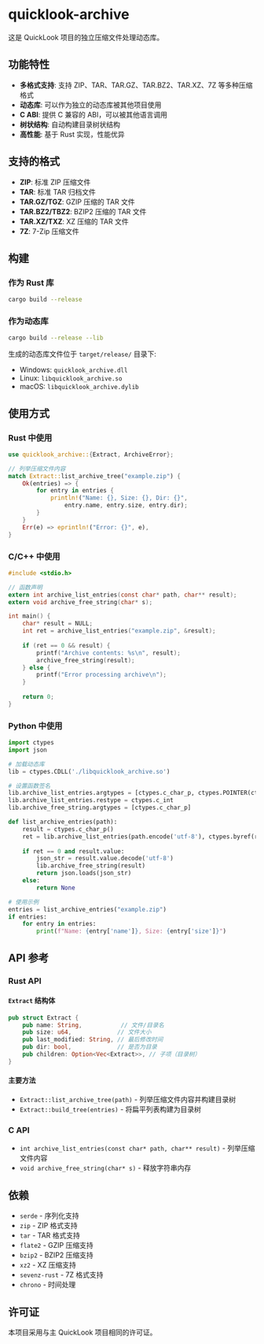 # quicklook-archive

这是 QuickLook 项目的独立压缩文件处理动态库。

## 功能特性

- **多格式支持**: 支持 ZIP、TAR、TAR.GZ、TAR.BZ2、TAR.XZ、7Z 等多种压缩格式
- **动态库**: 可以作为独立的动态库被其他项目使用
- **C ABI**: 提供 C 兼容的 ABI，可以被其他语言调用
- **树状结构**: 自动构建目录树状结构
- **高性能**: 基于 Rust 实现，性能优异

## 支持的格式

- **ZIP**: 标准 ZIP 压缩文件
- **TAR**: 标准 TAR 归档文件
- **TAR.GZ/TGZ**: GZIP 压缩的 TAR 文件
- **TAR.BZ2/TBZ2**: BZIP2 压缩的 TAR 文件  
- **TAR.XZ/TXZ**: XZ 压缩的 TAR 文件
- **7Z**: 7-Zip 压缩文件

## 构建

### 作为 Rust 库

```bash
cargo build --release
```

### 作为动态库

```bash
cargo build --release --lib
```

生成的动态库文件位于 `target/release/` 目录下:

- Windows: `quicklook_archive.dll`
- Linux: `libquicklook_archive.so`
- macOS: `libquicklook_archive.dylib`

## 使用方式

### Rust 中使用

```rust
use quicklook_archive::{Extract, ArchiveError};

// 列举压缩文件内容
match Extract::list_archive_tree("example.zip") {
    Ok(entries) => {
        for entry in entries {
            println!("Name: {}, Size: {}, Dir: {}", 
                entry.name, entry.size, entry.dir);
        }
    }
    Err(e) => eprintln!("Error: {}", e),
}
```

### C/C++ 中使用

```c
#include <stdio.h>

// 函数声明
extern int archive_list_entries(const char* path, char** result);
extern void archive_free_string(char* s);

int main() {
    char* result = NULL;
    int ret = archive_list_entries("example.zip", &result);
    
    if (ret == 0 && result) {
        printf("Archive contents: %s\n", result);
        archive_free_string(result);
    } else {
        printf("Error processing archive\n");
    }
    
    return 0;
}
```

### Python 中使用

```python
import ctypes
import json

# 加载动态库
lib = ctypes.CDLL('./libquicklook_archive.so')

# 设置函数签名
lib.archive_list_entries.argtypes = [ctypes.c_char_p, ctypes.POINTER(ctypes.c_char_p)]
lib.archive_list_entries.restype = ctypes.c_int
lib.archive_free_string.argtypes = [ctypes.c_char_p]

def list_archive_entries(path):
    result = ctypes.c_char_p()
    ret = lib.archive_list_entries(path.encode('utf-8'), ctypes.byref(result))
    
    if ret == 0 and result.value:
        json_str = result.value.decode('utf-8')
        lib.archive_free_string(result)
        return json.loads(json_str)
    else:
        return None

# 使用示例
entries = list_archive_entries("example.zip")
if entries:
    for entry in entries:
        print(f"Name: {entry['name']}, Size: {entry['size']}")
```

## API 参考

### Rust API

#### `Extract` 结构体

```rust
pub struct Extract {
    pub name: String,           // 文件/目录名
    pub size: u64,             // 文件大小
    pub last_modified: String, // 最后修改时间
    pub dir: bool,             // 是否为目录
    pub children: Option<Vec<Extract>>, // 子项（目录树）
}
```

#### 主要方法

- `Extract::list_archive_tree(path)` - 列举压缩文件内容并构建目录树
- `Extract::build_tree(entries)` - 将扁平列表构建为目录树

### C API

- `int archive_list_entries(const char* path, char** result)` - 列举压缩文件内容
- `void archive_free_string(char* s)` - 释放字符串内存

## 依赖

- `serde` - 序列化支持
- `zip` - ZIP 格式支持  
- `tar` - TAR 格式支持
- `flate2` - GZIP 压缩支持
- `bzip2` - BZIP2 压缩支持
- `xz2` - XZ 压缩支持
- `sevenz-rust` - 7Z 格式支持
- `chrono` - 时间处理

## 许可证

本项目采用与主 QuickLook 项目相同的许可证。

